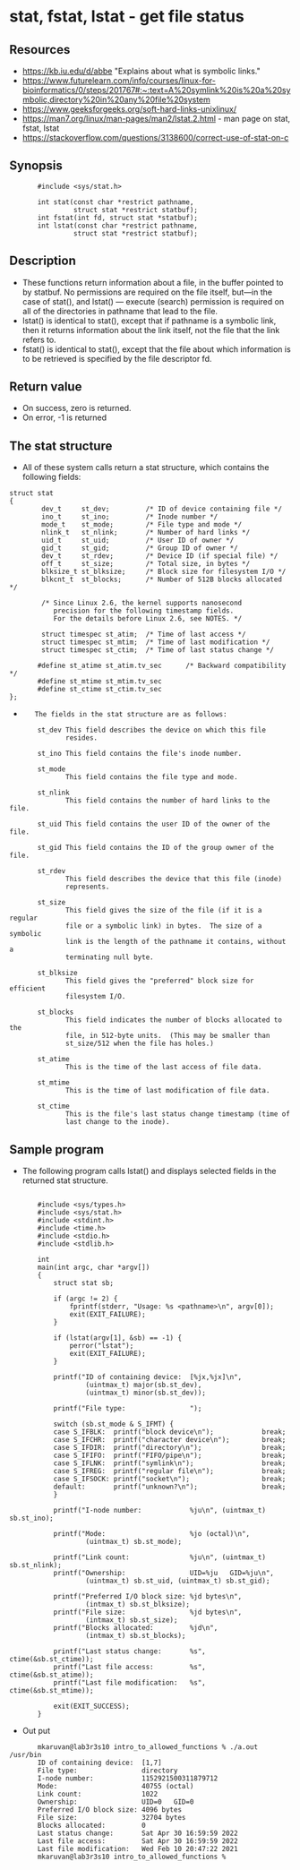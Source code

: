 # stat, fstat, lstat - get file status
## Resources
- https://kb.iu.edu/d/abbe "Explains about what is symbolic links."
- https://www.futurelearn.com/info/courses/linux-for-bioinformatics/0/steps/201767#:~:text=A%20symlink%20is%20a%20symbolic,directory%20in%20any%20file%20system
- https://www.geeksforgeeks.org/soft-hard-links-unixlinux/
- https://man7.org/linux/man-pages/man2/lstat.2.html - man page on stat, fstat, lstat
- https://stackoverflow.com/questions/3138600/correct-use-of-stat-on-c
## Synopsis
```
       #include <sys/stat.h>

       int stat(const char *restrict pathname,
                struct stat *restrict statbuf);
       int fstat(int fd, struct stat *statbuf);
       int lstat(const char *restrict pathname,
                struct stat *restrict statbuf);
```
## Description
- These functions return information about a file, in the buffer
pointed to by statbuf.  No permissions are required on the file
itself, but—in the case of stat(), and lstat() — execute
(search) permission is required on all of the directories in
pathname that lead to the file.
- lstat() is identical to stat(), except that if pathname is a
symbolic link, then it returns information about the link itself,
not the file that the link refers to.
- fstat() is identical to stat(), except that the file about which
information is to be retrieved is specified by the file
descriptor fd.
## Return value
- On success, zero is returned.  
- On error, -1 is returned
## The stat structure
-  All of these system calls return a stat structure, which contains
       the following fields:
```
struct stat 
{
        dev_t     st_dev;         /* ID of device containing file */
        ino_t     st_ino;         /* Inode number */
        mode_t    st_mode;        /* File type and mode */
        nlink_t   st_nlink;       /* Number of hard links */
        uid_t     st_uid;         /* User ID of owner */
        gid_t     st_gid;         /* Group ID of owner */
        dev_t     st_rdev;        /* Device ID (if special file) */
        off_t     st_size;        /* Total size, in bytes */
        blksize_t st_blksize;     /* Block size for filesystem I/O */
        blkcnt_t  st_blocks;      /* Number of 512B blocks allocated */

        /* Since Linux 2.6, the kernel supports nanosecond
           precision for the following timestamp fields.
           For the details before Linux 2.6, see NOTES. */

        struct timespec st_atim;  /* Time of last access */
        struct timespec st_mtim;  /* Time of last modification */
        struct timespec st_ctim;  /* Time of last status change */

       #define st_atime st_atim.tv_sec      /* Backward compatibility */
       #define st_mtime st_mtim.tv_sec
       #define st_ctime st_ctim.tv_sec
};

```
-        The fields in the stat structure are as follows:
```
       st_dev This field describes the device on which this file
              resides.  
              
       st_ino This field contains the file's inode number.

       st_mode
              This field contains the file type and mode.  

       st_nlink
              This field contains the number of hard links to the file.

       st_uid This field contains the user ID of the owner of the file.

       st_gid This field contains the ID of the group owner of the file.

       st_rdev
              This field describes the device that this file (inode)
              represents.

       st_size
              This field gives the size of the file (if it is a regular
              file or a symbolic link) in bytes.  The size of a symbolic
              link is the length of the pathname it contains, without a
              terminating null byte.

       st_blksize
              This field gives the "preferred" block size for efficient
              filesystem I/O.

       st_blocks
              This field indicates the number of blocks allocated to the
              file, in 512-byte units.  (This may be smaller than
              st_size/512 when the file has holes.)

       st_atime
              This is the time of the last access of file data.

       st_mtime
              This is the time of last modification of file data.

       st_ctime
              This is the file's last status change timestamp (time of
              last change to the inode).
```
## Sample program
- The following program calls lstat() and displays selected fields
       in the returned stat structure.
```

       #include <sys/types.h>
       #include <sys/stat.h>
       #include <stdint.h>
       #include <time.h>
       #include <stdio.h>
       #include <stdlib.h>

       int
       main(int argc, char *argv[])
       {
           struct stat sb;

           if (argc != 2) {
               fprintf(stderr, "Usage: %s <pathname>\n", argv[0]);
               exit(EXIT_FAILURE);
           }

           if (lstat(argv[1], &sb) == -1) {
               perror("lstat");
               exit(EXIT_FAILURE);
           }

           printf("ID of containing device:  [%jx,%jx]\n",
                   (uintmax_t) major(sb.st_dev),
                   (uintmax_t) minor(sb.st_dev));

           printf("File type:                ");

           switch (sb.st_mode & S_IFMT) {
           case S_IFBLK:  printf("block device\n");            break;
           case S_IFCHR:  printf("character device\n");        break;
           case S_IFDIR:  printf("directory\n");               break;
           case S_IFIFO:  printf("FIFO/pipe\n");               break;
           case S_IFLNK:  printf("symlink\n");                 break;
           case S_IFREG:  printf("regular file\n");            break;
           case S_IFSOCK: printf("socket\n");                  break;
           default:       printf("unknown?\n");                break;
           }

           printf("I-node number:            %ju\n", (uintmax_t) sb.st_ino);

           printf("Mode:                     %jo (octal)\n",
                   (uintmax_t) sb.st_mode);

           printf("Link count:               %ju\n", (uintmax_t) sb.st_nlink);
           printf("Ownership:                UID=%ju   GID=%ju\n",
                   (uintmax_t) sb.st_uid, (uintmax_t) sb.st_gid);

           printf("Preferred I/O block size: %jd bytes\n",
                   (intmax_t) sb.st_blksize);
           printf("File size:                %jd bytes\n",
                   (intmax_t) sb.st_size);
           printf("Blocks allocated:         %jd\n",
                   (intmax_t) sb.st_blocks);

           printf("Last status change:       %s", ctime(&sb.st_ctime));
           printf("Last file access:         %s", ctime(&sb.st_atime));
           printf("Last file modification:   %s", ctime(&sb.st_mtime));

           exit(EXIT_SUCCESS);
       }
```
- Out put
```
       mkaruvan@lab3r3s10 intro_to_allowed_functions % ./a.out /usr/bin
       ID of containing device:  [1,7]
       File type:                directory
       I-node number:            1152921500311879712
       Mode:                     40755 (octal)
       Link count:               1022
       Ownership:                UID=0   GID=0
       Preferred I/O block size: 4096 bytes
       File size:                32704 bytes
       Blocks allocated:         0
       Last status change:       Sat Apr 30 16:59:59 2022
       Last file access:         Sat Apr 30 16:59:59 2022
       Last file modification:   Wed Feb 10 20:47:22 2021
       mkaruvan@lab3r3s10 intro_to_allowed_functions % 
```

